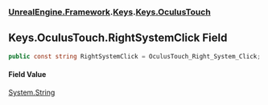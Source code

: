 ### [UnrealEngine.Framework](./UnrealEngine-Framework.md 'UnrealEngine.Framework').[Keys](./Keys.md 'UnrealEngine.Framework.Keys').[Keys.OculusTouch](./Keys-OculusTouch.md 'UnrealEngine.Framework.Keys.OculusTouch')
## Keys.OculusTouch.RightSystemClick Field
  
```csharp
public const string RightSystemClick = OculusTouch_Right_System_Click;
```
#### Field Value
[System.String](https://docs.microsoft.com/en-us/dotnet/api/System.String 'System.String')  

